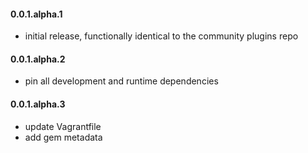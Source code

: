 #### 0.0.1.alpha.1

* initial release, functionally identical to the community plugins repo

#### 0.0.1.alpha.2

* pin all development and runtime dependencies

#### 0.0.1.alpha.3

* update Vagrantfile
* add gem metadata